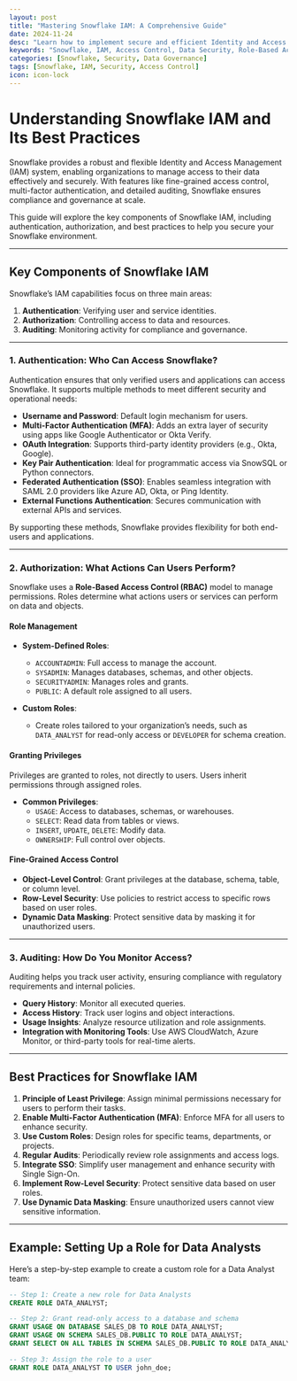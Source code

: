 ```yaml
---
layout: post
title: "Mastering Snowflake IAM: A Comprehensive Guide"
date: 2024-11-24
desc: "Learn how to implement secure and efficient Identity and Access Management (IAM) in Snowflake with this detailed guide."
keywords: "Snowflake, IAM, Access Control, Data Security, Role-Based Access Control"
categories: [Snowflake, Security, Data Governance]
tags: [Snowflake, IAM, Security, Access Control]
icon: icon-lock
---
```


# Understanding Snowflake IAM and Its Best Practices

Snowflake provides a robust and flexible Identity and Access Management (IAM) system, enabling organizations to manage access to their data effectively and securely. With features like fine-grained access control, multi-factor authentication, and detailed auditing, Snowflake ensures compliance and governance at scale.

This guide will explore the key components of Snowflake IAM, including authentication, authorization, and best practices to help you secure your Snowflake environment.

---

## Key Components of Snowflake IAM

Snowflake’s IAM capabilities focus on three main areas:
1. **Authentication**: Verifying user and service identities.
2. **Authorization**: Controlling access to data and resources.
3. **Auditing**: Monitoring activity for compliance and governance.
---

### **1. Authentication: Who Can Access Snowflake?**

Authentication ensures that only verified users and applications can access Snowflake. It supports multiple methods to meet different security and operational needs:

- **Username and Password**: Default login mechanism for users.
- **Multi-Factor Authentication (MFA)**: Adds an extra layer of security using apps like Google Authenticator or Okta Verify.
- **OAuth Integration**: Supports third-party identity providers (e.g., Okta, Google).
- **Key Pair Authentication**: Ideal for programmatic access via SnowSQL or Python connectors.
- **Federated Authentication (SSO)**: Enables seamless integration with SAML 2.0 providers like Azure AD, Okta, or Ping Identity.
- **External Functions Authentication**: Secures communication with external APIs and services.

By supporting these methods, Snowflake provides flexibility for both end-users and applications.

---

### **2. Authorization: What Actions Can Users Perform?**

Snowflake uses a **Role-Based Access Control (RBAC)** model to manage permissions. Roles determine what actions users or services can perform on data and objects.

#### **Role Management**
- **System-Defined Roles**:
  - `ACCOUNTADMIN`: Full access to manage the account.
  - `SYSADMIN`: Manages databases, schemas, and other objects.
  - `SECURITYADMIN`: Manages roles and grants.
  - `PUBLIC`: A default role assigned to all users.
  
- **Custom Roles**:
  - Create roles tailored to your organization’s needs, such as `DATA_ANALYST` for read-only access or `DEVELOPER` for schema creation.

#### **Granting Privileges**
Privileges are granted to roles, not directly to users. Users inherit permissions through assigned roles.

- **Common Privileges**:
  - `USAGE`: Access to databases, schemas, or warehouses.
  - `SELECT`: Read data from tables or views.
  - `INSERT`, `UPDATE`, `DELETE`: Modify data.
  - `OWNERSHIP`: Full control over objects.

#### **Fine-Grained Access Control**
- **Object-Level Control**: Grant privileges at the database, schema, table, or column level.
- **Row-Level Security**: Use policies to restrict access to specific rows based on user roles.
- **Dynamic Data Masking**: Protect sensitive data by masking it for unauthorized users.

---

### **3. Auditing: How Do You Monitor Access?**

Auditing helps you track user activity, ensuring compliance with regulatory requirements and internal policies.

- **Query History**: Monitor all executed queries.
- **Access History**: Track user logins and object interactions.
- **Usage Insights**: Analyze resource utilization and role assignments.
- **Integration with Monitoring Tools**: Use AWS CloudWatch, Azure Monitor, or third-party tools for real-time alerts.

---

## Best Practices for Snowflake IAM

1. **Principle of Least Privilege**: Assign minimal permissions necessary for users to perform their tasks.
2. **Enable Multi-Factor Authentication (MFA)**: Enforce MFA for all users to enhance security.
3. **Use Custom Roles**: Design roles for specific teams, departments, or projects.
4. **Regular Audits**: Periodically review role assignments and access logs.
5. **Integrate SSO**: Simplify user management and enhance security with Single Sign-On.
6. **Implement Row-Level Security**: Protect sensitive data based on user roles.
7. **Use Dynamic Data Masking**: Ensure unauthorized users cannot view sensitive information.

---

## Example: Setting Up a Role for Data Analysts

Here’s a step-by-step example to create a custom role for a Data Analyst team:

```sql
-- Step 1: Create a new role for Data Analysts
CREATE ROLE DATA_ANALYST;

-- Step 2: Grant read-only access to a database and schema
GRANT USAGE ON DATABASE SALES_DB TO ROLE DATA_ANALYST;
GRANT USAGE ON SCHEMA SALES_DB.PUBLIC TO ROLE DATA_ANALYST;
GRANT SELECT ON ALL TABLES IN SCHEMA SALES_DB.PUBLIC TO ROLE DATA_ANALYST;

-- Step 3: Assign the role to a user
GRANT ROLE DATA_ANALYST TO USER john_doe;
